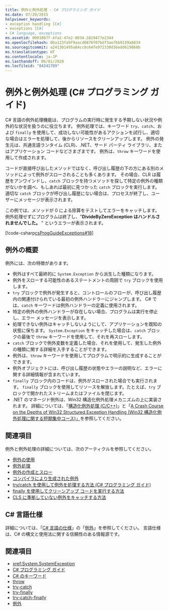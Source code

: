 ```yaml
---
title: 例外と例外処理 - C# プログラミング ガイド
ms.date: 07/20/2015
helpviewer_keywords:
- exception handling [C#]
- exceptions [C#]
- C# language, exceptions
ms.assetid: 0001887f-4fa2-47e2-8034-2819477e2344
ms.openlocfilehash: 0ba123fa9f9aacd0876f07bdf3ae7bb9159a6834
ms.sourcegitcommit: a241301495a84cc8c64fe972330d16edd619868b
ms.translationtype: HT
ms.contentlocale: ja-JP
ms.lasthandoff: 06/01/2020
ms.locfileid: "84241709"
---
```

# <a name="exceptions-and-exception-handling-c-programming-guide"></a>例外と例外処理 (C# プログラミング ガイド)

C# 言語の例外処理機能は、プログラムの実行時に発生する予期しない状況や例外的な状況を扱うのに役立ちます。 例外処理では、キーワード `try`、`catch`、および `finally` を使用して、成功しない可能性があるアクションを試行し、適切な場合はエラーを処理して、後からリソースをクリーンアップします。 例外の発生元は、共通言語ランタイム (CLR)、.NET、サード パーティ ライブラリ、またはアプリケーション コードなどさまざまです。 例外は、`throw` キーワードを使用して作成されます。

コードが直接呼び出したメソッドではなく、呼び出し履歴の下の方にある別のメソッドによって例外がスローされることも多くあります。 その場合、CLR は履歴をアンワインドし、`catch` ブロックを持つメソッドを探して特定の例外の種類がないかを調べ、もしあれば最初に見つかった `catch` ブロックを実行します。 適切な `catch` ブロックが呼び出し履歴にない場合は、プロセスが終了し、ユーザーにメッセージが表示されます。

この例では、メソッドが 0 による除算をテストしてエラーをキャッチします。 例外処理せずにプログラムは終了し、"**DivideByZeroException はハンドルされませんでした。** " というエラーが表示されます。

[!code-csharp[csProgGuideExceptions#18](~/samples/snippets/csharp/VS_Snippets_VBCSharp/csProgGuideExceptions/CS/Exceptions.cs#18)]

## <a name="exceptions-overview"></a>例外の概要

例外には、次の特徴があります。

- 例外はすべて最終的に `System.Exception` から派生した種類になります。
- 例外をスローする可能性のあるステートメントの周囲で `try` ブロックを使用します。
- `try` ブロックで例外が発生すると、コントロールのフローが、呼び出し履歴内の関連付けられている最初の例外ハンドラーにジャンプします。 C# では、`catch` キーワードは例外ハンドラーの定義に使用されます。
- 特定の例外の例外ハンドラーが存在しない場合、プログラムは実行を停止し、エラー メッセージを表示します。
- 処理できない例外はキャッチしないようにして、アプリケーションを既知の状態に保ちます。 `System.Exception` をキャッチした場合は、`catch` ブロックの最後で `throw` キーワードを使用して、それを再スローします。
- `catch` ブロックで例外変数を定義した場合、それを使用して、発生した例外の種類に関する詳細を入手することができます。
- 例外は、`throw` キーワードを使用してプログラムで明示的に生成することができます。
- 例外オブジェクトには、呼び出し履歴の状態やエラーの説明など、エラーに関する詳細情報が含まれています。
- `finally` ブロック内のコードは、例外がスローされた場合でも実行されます。 `finally` ブロックを使用してリソースを解放します。たとえば、`try` ブロックで開かれたストリームまたはファイルを閉じます。
- .NET のマネージド例外は、Win32 構造化例外処理メカニズムの上に実装されます。 詳細については、「[構造化例外処理 (C/C++)](/cpp/cpp/structured-exception-handling-c-cpp)」と「[A Crash Course on the Depths of Win32 Structured Exception Handling (Win32 構造化例外処理に関する短期集中コース)」](http://bytepointer.com/resources/pietrek_crash_course_depths_of_win32_seh.htm)を参照してください。

## <a name="related-sections"></a>関連項目

例外と例外処理の詳細については、次のアーティクルを参照してください。

- [例外の使用](using-exceptions.md)
- [例外処理](exception-handling.md)
- [例外の作成とスロー](creating-and-throwing-exceptions.md)
- [コンパイラにより生成された例外](compiler-generated-exceptions.md)
- [try/catch を使用して例外を処理する方法 (C# プログラミング ガイド)](how-to-handle-an-exception-using-try-catch.md)
- [finally を使用してクリーンアップ コードを実行する方法](how-to-execute-cleanup-code-using-finally.md)
- [CLS に準拠していない例外をキャッチする方法](how-to-catch-a-non-cls-exception.md)

## <a name="c-language-specification"></a>C# 言語仕様

詳細については、「[C# 言語の仕様](/dotnet/csharp/language-reference/language-specification/introduction)」の「[例外](~/_csharplang/spec/exceptions.md)」を参照してください。 言語仕様は、C# の構文と使用法に関する信頼性のある情報源です。

## <a name="see-also"></a>関連項目

- <xref:System.SystemException>
- [C# プログラミング ガイド](../index.md)
- [C# のキーワード](../../language-reference/keywords/index.md)
- [throw](../../language-reference/keywords/throw.md)
- [try-catch](../../language-reference/keywords/try-catch.md)
- [try-finally](../../language-reference/keywords/try-finally.md)
- [try-catch-finally](../../language-reference/keywords/try-catch-finally.md)
- [例外](../../../standard/exceptions/index.md)
